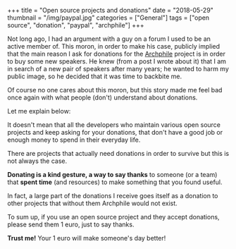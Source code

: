 +++
title = "Open source projects and donations"
date = "2018-05-29"
thumbnail = "/img/paypal.jpg"
categories = ["General"]
tags = ["open source", "donation", "paypal", "archphile"]
+++

Not long ago, I had an argument with a guy on a forum I used to be an active member of. This moron, in order to make his case, publicly implied that the main reason I ask for donations for the [Archphile](http://archphile.org) project is in order to buy some new speakers. He knew (from a post I wrote about it) that I am in search of a new pair of speakers after many years; he wanted to harm my public image, so he decided that it was time to backbite me.

Of course no one cares about this moron, but this story made me feel bad once again with what people (don't) understand about donations. 

Let me explain below:

It doesn't mean that all the developers who maintain various open source projects and keep asking for your donations, that don't have a good job or enough money to spend in their everyday life.  

There are projects that actually need donations in order to survive but this is not always the case. 

**Donating is a kind gesture, a way to say thanks** to someone (or a team) that **spent time**  (and resources) to make something that you found useful.

In fact, a large part  of the donations I receive goes itself as a donation to other projects that without them Archphile  would not exist. 

To sum up, if you use an open source project and they accept donations, please send them 1 euro, just to say thanks. 

**Trust me!**  Your 1 euro will make someone's day better!


